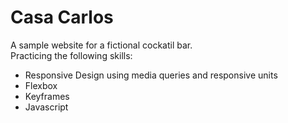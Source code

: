 # Casa Carlos
A sample website for a fictional cockatil bar. <br>
Practicing the following skills: <br>
* Responsive Design using media queries and responsive units
* Flexbox
* Keyframes
* Javascript
